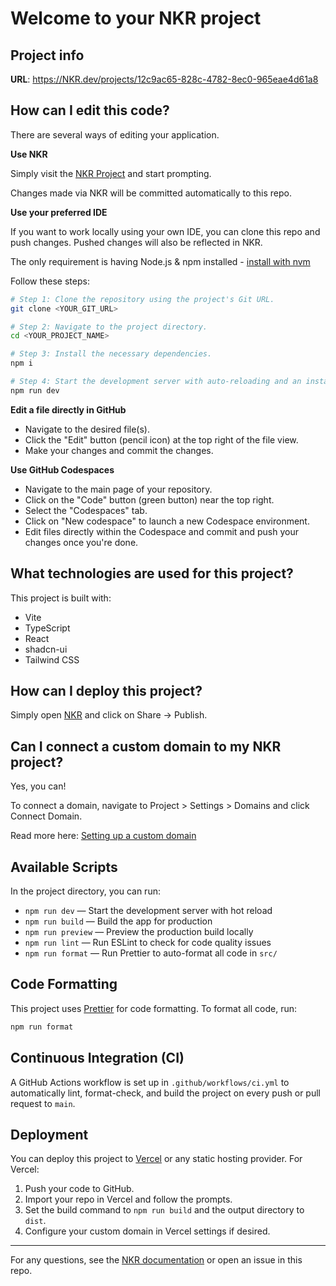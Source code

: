 # Welcome to your NKR project

## Project info

**URL**: https://NKR.dev/projects/12c9ac65-828c-4782-8ec0-965eae4d61a8

## How can I edit this code?

There are several ways of editing your application.

**Use NKR**

Simply visit the [NKR Project](https://NKR.dev/projects/12c9ac65-828c-4782-8ec0-965eae4d61a8) and start prompting.

Changes made via NKR will be committed automatically to this repo.

**Use your preferred IDE**

If you want to work locally using your own IDE, you can clone this repo and push changes. Pushed changes will also be reflected in NKR.

The only requirement is having Node.js & npm installed - [install with nvm](https://github.com/nvm-sh/nvm#installing-and-updating)

Follow these steps:

```sh
# Step 1: Clone the repository using the project's Git URL.
git clone <YOUR_GIT_URL>

# Step 2: Navigate to the project directory.
cd <YOUR_PROJECT_NAME>

# Step 3: Install the necessary dependencies.
npm i

# Step 4: Start the development server with auto-reloading and an instant preview.
npm run dev
```

**Edit a file directly in GitHub**

- Navigate to the desired file(s).
- Click the "Edit" button (pencil icon) at the top right of the file view.
- Make your changes and commit the changes.

**Use GitHub Codespaces**

- Navigate to the main page of your repository.
- Click on the "Code" button (green button) near the top right.
- Select the "Codespaces" tab.
- Click on "New codespace" to launch a new Codespace environment.
- Edit files directly within the Codespace and commit and push your changes once you're done.

## What technologies are used for this project?

This project is built with:

- Vite
- TypeScript
- React
- shadcn-ui
- Tailwind CSS

## How can I deploy this project?

Simply open [NKR](https://NKR.dev/projects/12c9ac65-828c-4782-8ec0-965eae4d61a8) and click on Share -> Publish.

## Can I connect a custom domain to my NKR project?

Yes, you can!

To connect a domain, navigate to Project > Settings > Domains and click Connect Domain.

Read more here: [Setting up a custom domain](https://docs.NKR.dev/tips-tricks/custom-domain#step-by-step-guide)

## Available Scripts

In the project directory, you can run:

- `npm run dev` — Start the development server with hot reload
- `npm run build` — Build the app for production
- `npm run preview` — Preview the production build locally
- `npm run lint` — Run ESLint to check for code quality issues
- `npm run format` — Run Prettier to auto-format all code in `src/`

## Code Formatting

This project uses [Prettier](https://prettier.io/) for code formatting. To format all code, run:

```sh
npm run format
```

## Continuous Integration (CI)

A GitHub Actions workflow is set up in `.github/workflows/ci.yml` to automatically lint, format-check, and build the project on every push or pull request to `main`.

## Deployment

You can deploy this project to [Vercel](https://vercel.com/) or any static hosting provider. For Vercel:

1. Push your code to GitHub.
2. Import your repo in Vercel and follow the prompts.
3. Set the build command to `npm run build` and the output directory to `dist`.
4. Configure your custom domain in Vercel settings if desired.

---

For any questions, see the [NKR documentation](https://docs.NKR.dev/) or open an issue in this repo.
